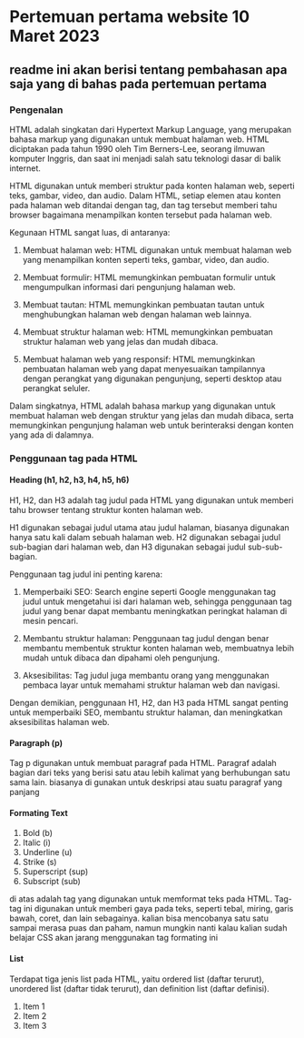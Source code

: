 # Pertemuan pertama website 10 Maret 2023

## readme ini akan berisi tentang pembahasan apa saja yang di bahas pada pertemuan pertama

### Pengenalan

HTML adalah singkatan dari Hypertext Markup Language, yang merupakan bahasa markup yang digunakan untuk membuat halaman web. HTML diciptakan pada tahun 1990 oleh Tim Berners-Lee, seorang ilmuwan komputer Inggris, dan saat ini menjadi salah satu teknologi dasar di balik internet.

HTML digunakan untuk memberi struktur pada konten halaman web, seperti teks, gambar, video, dan audio. Dalam HTML, setiap elemen atau konten pada halaman web ditandai dengan tag, dan tag tersebut memberi tahu browser bagaimana menampilkan konten tersebut pada halaman web.

Kegunaan HTML sangat luas, di antaranya:

1. Membuat halaman web: HTML digunakan untuk membuat halaman web yang menampilkan konten seperti teks, gambar, video, dan audio.

1. Membuat formulir: HTML memungkinkan pembuatan formulir untuk mengumpulkan informasi dari pengunjung halaman web.

1. Membuat tautan: HTML memungkinkan pembuatan tautan untuk menghubungkan halaman web dengan halaman web lainnya.

1. Membuat struktur halaman web: HTML memungkinkan pembuatan struktur halaman web yang jelas dan mudah dibaca.

1. Membuat halaman web yang responsif: HTML memungkinkan pembuatan halaman web yang dapat menyesuaikan tampilannya dengan perangkat yang digunakan pengunjung, seperti desktop atau perangkat seluler.

Dalam singkatnya, HTML adalah bahasa markup yang digunakan untuk membuat halaman web dengan struktur yang jelas dan mudah dibaca, serta memungkinkan pengunjung halaman web untuk berinteraksi dengan konten yang ada di dalamnya.

### Penggunaan tag pada HTML

#### Heading (h1, h2, h3, h4, h5, h6)

H1, H2, dan H3 adalah tag judul pada HTML yang digunakan untuk memberi tahu browser tentang struktur konten halaman web.

H1 digunakan sebagai judul utama atau judul halaman, biasanya digunakan hanya satu kali dalam sebuah halaman web. H2 digunakan sebagai judul sub-bagian dari halaman web, dan H3 digunakan sebagai judul sub-sub-bagian.

Penggunaan tag judul ini penting karena:

1. Memperbaiki SEO: Search engine seperti Google menggunakan tag judul untuk mengetahui isi dari halaman web, sehingga penggunaan tag judul yang benar dapat membantu meningkatkan peringkat halaman di mesin pencari.

1. Membantu struktur halaman: Penggunaan tag judul dengan benar membantu membentuk struktur konten halaman web, membuatnya lebih mudah untuk dibaca dan dipahami oleh pengunjung.

1. Aksesibilitas: Tag judul juga membantu orang yang menggunakan pembaca layar untuk memahami struktur halaman web dan navigasi.

Dengan demikian, penggunaan H1, H2, dan H3 pada HTML sangat penting untuk memperbaiki SEO, membantu struktur halaman, dan meningkatkan aksesibilitas halaman web.

#### Paragraph (p)

Tag p digunakan untuk membuat paragraf pada HTML. Paragraf adalah bagian dari teks yang berisi satu atau lebih kalimat yang berhubungan satu sama lain.
biasanya di gunakan untuk deskripsi atau suatu paragraf yang panjang

#### Formating Text

1. Bold (b)
1. Italic (i)
1. Underline (u)
1. Strike (s)
1. Superscript (sup)
1. Subscript (sub)

di atas adalah tag yang digunakan untuk memformat teks pada HTML. Tag-tag ini digunakan untuk memberi gaya pada teks, seperti tebal, miring, garis bawah, coret, dan lain sebagainya.
kalian bisa mencobanya satu satu sampai merasa puas dan paham, namun mungkin nanti kalau kalian sudah belajar CSS akan jarang menggunakan tag formating ini

#### List 
Terdapat tiga jenis list pada HTML, yaitu ordered list (daftar terurut), unordered list (daftar tidak terurut), dan definition list (daftar definisi).
<ol>
  <li>Item 1</li>
  <li>Item 2</li>
  <li>Item 3</li>
</ol>

